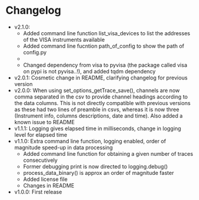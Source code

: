 # Changelog

- v2.1.0:
  - Added command line function list_visa_devices to list the addresses of the VISA instruments available
  - Added command line fucntion path_of_config to show the path of config.py
  -
  - Changed dependency from visa to pyvisa (the package called visa on pypi is not pyvisa..!), and added tqdm dependency
- v2.0.1: Cosmetic change in README, clarifying changelog for previous version
- v2.0.0: When using set_options_getTrace_save(), channels are now comma separated in the csv to provide channel headings according to the data columns. This is not directly compatible with previous versions as these had two lines of preamble in csvs, whereas it is now three (Instrument info, columns descriptions, date and time). Also added a known issue to README
- v1.1.1: Logging gives elapsed time in milliseconds, change in logging level for elapsed time
- v1.1.0: Extra command line function, logging enabled, order of magnitude speed-up in data processing
  - Added command line function for obtaining a given number of traces consecutively
  - Former debugging print is now directed to logging.debug()
  - process_data_binary() is approx an order of magnitude faster
  - Added license file
  - Changes in README
- v1.0.0: First release
